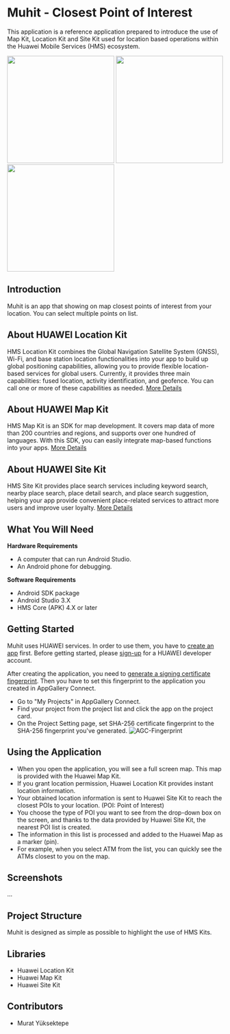 # Muhit - Closest Point of Interest

This application is a reference application prepared to introduce the use of Map Kit, Location Kit and Site Kit used for location based operations within the Huawei Mobile Services (HMS) ecosystem.

<img src="https://developerfile7.hicloud.com/FileServer/getFile/7/appAttachtemp/20210120/appAttach/023/106/224/0890090000023106224.20210120101119.89307180786467536338565329704114:20210120101120:2500:DBABF9175A90165A8369292D000E4E3C02222DDD191A13215C54F76D7E71CBD2.jpg" width=250></img>
<img src="https://developerfile7.hicloud.com/FileServer/getFile/7/appAttachtemp/20210120/appAttach/023/106/224/0890090000023106224.20210120101119.14809235858361961375817847815161:20210120101123:2500:5FFCA91E8584780F0AECAB6D58E55B721E0C00D32FEDA962A55DA2A5C455F32B.jpg" width=250></img>
<img src="https://developerfile7.hicloud.com/FileServer/getFile/7/appAttachtemp/20210120/appAttach/023/106/224/0890090000023106224.20210120101119.91525843330760138492997681146575:20210120101123:2500:1524928BFC0942F4ED2096728732B4DE0770B4E79696374DDEC9C053E26C0BDF.jpg" width=250></img>

## Introduction

Muhit is an app that showing on map closest points of interest from your location. You can select multiple points on list.


## About HUAWEI Location Kit

HMS Location Kit combines the Global Navigation Satellite System (GNSS), Wi-Fi, and base station location functionalities into your app to build up global positioning capabilities, allowing you to provide flexible location-based services for global users. Currently, it provides three main capabilities: fused location, activity identification, and geofence. You can call one or more of these capabilities as needed.
[More Details](https://developer.huawei.com/consumer/en/doc/development/HMSCore-Guides/introduction-0000001050706106)

## About HUAWEI Map Kit

HMS Map Kit is an SDK for map development. It covers map data of more than 200 countries and regions, and supports over one hundred of languages. With this SDK, you can easily integrate map-based functions into your apps.
[More Details](https://developer.huawei.com/consumer/en/doc/development/HMSCore-Guides-V5/android-sdk-brief-introduction-0000001061991343-V5)


## About HUAWEI Site Kit

HMS Site Kit provides place search services including keyword search, nearby place search, place detail search, and place search suggestion, helping your app provide convenient place-related services to attract more users and improve user loyalty.
[More Details](https://developer.huawei.com/consumer/en/doc/development/HMSCore-Guides/android-sdk-introduction-0000001050158571)


## What You Will Need

**Hardware Requirements**
- A computer that can run Android Studio.
- An Android phone for debugging.

**Software Requirements**
- Android SDK package
- Android Studio 3.X
- HMS Core (APK) 4.X or later

## Getting Started

Muhit uses HUAWEI services. In order to use them, you have to [create an app](https://developer.huawei.com/consumer/en/doc/distribution/app/agc-create_app) first. Before getting started, please [sign-up](https://id1.cloud.huawei.com/CAS/portal/userRegister/regbyemail.html?service=https%3A%2F%2Foauth-login1.cloud.huawei.com%2Foauth2%2Fv2%2Flogin%3Faccess_type%3Doffline%26client_id%3D6099200%26display%3Dpage%26flowID%3D6d751ab7-28c0-403c-a7a8-6fc07681a45d%26h%3D1603370512.3540%26lang%3Den-us%26redirect_uri%3Dhttps%253A%252F%252Fdeveloper.huawei.com%252Fconsumer%252Fen%252Flogin%252Fhtml%252FhandleLogin.html%26response_type%3Dcode%26scope%3Dopenid%2Bhttps%253A%252F%252Fwww.huawei.com%252Fauth%252Faccount%252Fcountry%2Bhttps%253A%252F%252Fwww.huawei.com%252Fauth%252Faccount%252Fbase.profile%26v%3D9f7b3af3ae56ae58c5cb23a5c1ff5af7d91720cea9a897be58cff23593e8c1ed&loginUrl=https%3A%2F%2Fid1.cloud.huawei.com%3A443%2FCAS%2Fportal%2FloginAuth.html&clientID=6099200&lang=en-us&display=page&loginChannel=89000060&reqClientType=89) for a HUAWEI developer account.

After creating the application, you need to [generate a signing certificate fingerprint](https://developer.huawei.com/consumer/en/codelab/HMSPreparation/index.html#3). Then you have to set this fingerprint to the application you created in AppGallery Connect.
- Go to "My Projects" in AppGallery Connect.
- Find your project from the project list and click the app on the project card.
- On the Project Setting page, set SHA-256 certificate fingerprint to the SHA-256 fingerprint you've generated.
![AGC-Fingerprint](https://communityfile-drcn.op.hicloud.com/FileServer/getFile/cmtyPub/011/111/111/0000000000011111111.20200511174103.08977471998788006824067329965155:50510612082412:2800:6930AD86F3F5AF6B2740EF666A56165E65A37E64FA305A30C5EFB998DA38D409.png?needInitFileName=true?needInitFileName=true?needInitFileName=true?needInitFileName=true)

## Using the Application

- When you open the application, you will see a full screen map. This map is provided with the Huawei Map Kit.
- If you grant location permission, Huawei Location Kit provides instant location information.
- Your obtained location information is sent to Huawei Site Kit to reach the closest POIs to your location. (POI: Point of Interest)
- You choose the type of POI you want to see from the drop-down box on the screen, and thanks to the data provided by Huawei Site Kit, the nearest POI list is created.
- The information in this list is processed and added to the Huawei Map as a marker (pin).
- For example, when you select ATM from the list, you can quickly see the ATMs closest to you on the map.


## Screenshots
...

## Project Structure

Muhit is designed as simple as possible to highlight the use of HMS Kits.

## Libraries

- Huawei Location Kit
- Huawei Map Kit
- Huawei Site Kit

## Contributors

- Murat Yüksektepe